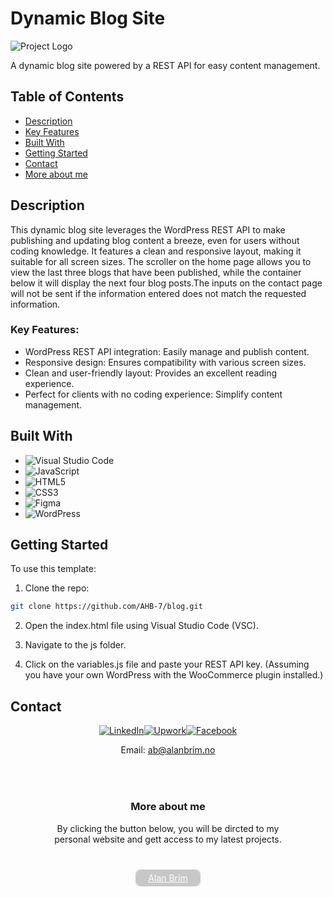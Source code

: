 # Dynamic Blog Site

![Project Logo](https://usercontent.one/wp/protofilioitems.alanbrim.no/wp-content/uploads/2023/12/blog-1.png)

A dynamic blog site powered by a REST API for easy content management.

## Table of Contents

-   [Description](#description)
-   [Key Features](#key-features)
-   [Built With](#built-with)
-   [Getting Started](#getting-started)
-   [Contact](#contact)
-   [More about me](#more-about-me)

## Description

This dynamic blog site leverages the WordPress REST API to make publishing and updating blog content a breeze, even for users without coding knowledge. It features a clean and responsive layout, making it suitable for all screen sizes. The scroller on the home page allows you to view the last three blogs that have been published, while the container below it will display the next four blog posts.The inputs on the contact page will not be sent if the information entered does not match the requested information.

### Key Features:

-   WordPress REST API integration: Easily manage and publish content.
-   Responsive design: Ensures compatibility with various screen sizes.
-   Clean and user-friendly layout: Provides an excellent reading experience.
-   Perfect for clients with no coding experience: Simplify content management.

## Built With

-   ![Visual Studio Code](https://img.shields.io/badge/-Visual%20Studio%20Code-007ACC?style=flat-square&logo=visual-studio-code&logoColor=white)
-   ![JavaScript](https://img.shields.io/badge/-JavaScript-F7DF1E?style=flat-square&logo=javascript&logoColor=black)
-   ![HTML5](https://img.shields.io/badge/-HTML5-E34F26?style=flat-square&logo=html5&logoColor=white)
-   ![CSS3](https://img.shields.io/badge/-CSS3-1572B6?style=flat-square&logo=css3&logoColor=white)
-   ![Figma](https://img.shields.io/badge/-Figma-F24E1E?style=flat-square&logo=Figma&logoColor=white)
-   ![WordPress](https://img.shields.io/badge/-WordPress-21759B?style=flat-square&logo=WordPress&logoColor=white)

## Getting Started

To use this template:

1. Clone the repo:

```bash
git clone https://github.com/AHB-7/blog.git
```

2. Open the index.html file using Visual Studio Code (VSC).

3. Navigate to the js folder.

4. Click on the variables.js file and paste your REST API key. (Assuming you have your own WordPress with the WooCommerce plugin installed.)

## Contact

<div align="center">

[![LinkedIn](https://img.shields.io/badge/-LinkedIn-0077B5?style=flat-square&logo=linkedin&logoColor=white)](https://www.linkedin.com/in/allan-brim-979606279/)[![Upwork](https://img.shields.io/badge/-Upwork-6FDA44?style=flat-square&labelColor=6FDA44&logoColor=white&link=https://www.upwork.com/nx/find-work/best-matches)](https://www.upwork.com/nx/find-work/best-matches)[![Facebook](https://img.shields.io/badge/-Facebook-1877F2?style=flat-square&logo=facebook&logoColor=white)](https://www.facebook.com/brimallan/)

Email: ab@alanbrim.no

</div>

##

<div align="center" style="padding:20px 0 10px 0">

### More about me

<p style="width:400px">By clicking the button below, you will be dircted to my personal website and gett access to my latest projects.</p>

</br>

<a href="https://www.alanbrim.no"  style="background-color: #3334; padding: 5px 20px; border-radius:10px; width:fit-content;  border:solid 0.5px; color: #fff">Alan Brim
</a>

</div>

##
